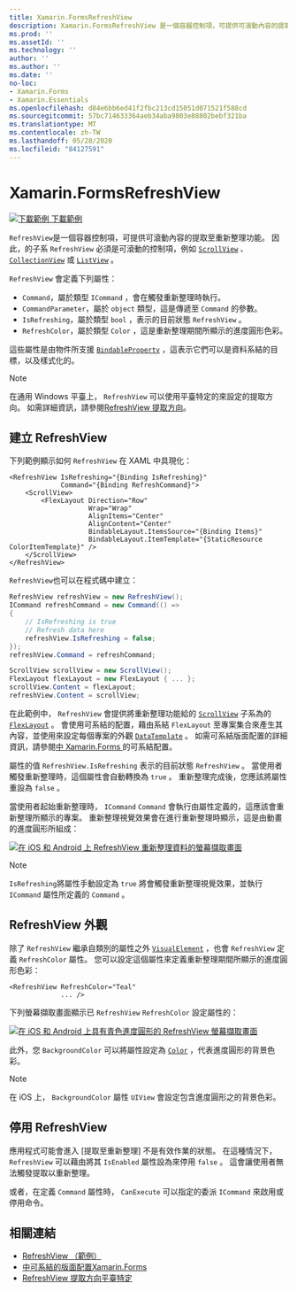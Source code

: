 ```yaml
---
title: Xamarin.FormsRefreshView
description: Xamarin.FormsRefreshView 是一個容器控制項，可提供可滾動內容的提取至重新整理功能。
ms.prod: ''
ms.assetId: ''
ms.technology: ''
author: ''
ms.author: ''
ms.date: ''
no-loc:
- Xamarin.Forms
- Xamarin.Essentials
ms.openlocfilehash: d84e6bb6ed41f2fbc213cd15051d071521f588cd
ms.sourcegitcommit: 57bc714633364aeb34aba9803e88802bebf321ba
ms.translationtype: MT
ms.contentlocale: zh-TW
ms.lasthandoff: 05/28/2020
ms.locfileid: "84127591"
---
```

# <a name="xamarinforms-refreshview"></a>Xamarin.FormsRefreshView

[![下載範例 ](~/media/shared/download.png) 下載範例](https://docs.microsoft.com/samples/xamarin/xamarin-forms-samples/userinterface-refreshviewdemo/)

`RefreshView`是一個容器控制項，可提供可滾動內容的提取至重新整理功能。 因此，的子系 `RefreshView` 必須是可滾動的控制項，例如 [`ScrollView`](xref:Xamarin.Forms.ScrollView) 、 [`CollectionView`](xref:Xamarin.Forms.CollectionView) 或 [`ListView`](xref:Xamarin.Forms.ListView) 。

`RefreshView` 會定義下列屬性：

- `Command`，屬於類型 `ICommand` ，會在觸發重新整理時執行。
- `CommandParameter`，屬於 `object` 類型，這是傳遞至 `Command` 的參數。
- `IsRefreshing`，屬於類型 `bool` ，表示的目前狀態 `RefreshView` 。
- `RefreshColor`，屬於類型 `Color` ，這是重新整理期間所顯示的進度圓形色彩。

這些屬性是由物件所支援 [`BindableProperty`](xref:Xamarin.Forms.BindableProperty) ，這表示它們可以是資料系結的目標，以及樣式化的。

> [!NOTE]
> 在通用 Windows 平臺上， `RefreshView` 可以使用平臺特定的來設定的提取方向。 如需詳細資訊，請參閱[RefreshView 提取方向](~/xamarin-forms/platform/windows/refreshview-pulldirection.md)。

## <a name="create-a-refreshview"></a>建立 RefreshView

下列範例顯示如何 `RefreshView` 在 XAML 中具現化：

```xaml
<RefreshView IsRefreshing="{Binding IsRefreshing}"
             Command="{Binding RefreshCommand}">
    <ScrollView>
        <FlexLayout Direction="Row"
                    Wrap="Wrap"
                    AlignItems="Center"
                    AlignContent="Center"
                    BindableLayout.ItemsSource="{Binding Items}"
                    BindableLayout.ItemTemplate="{StaticResource ColorItemTemplate}" />
    </ScrollView>
</RefreshView>
```

`RefreshView`也可以在程式碼中建立：

```csharp
RefreshView refreshView = new RefreshView();
ICommand refreshCommand = new Command(() =>
{
    // IsRefreshing is true
    // Refresh data here
    refreshView.IsRefreshing = false;
});
refreshView.Command = refreshCommand;

ScrollView scrollView = new ScrollView();
FlexLayout flexLayout = new FlexLayout { ... };
scrollView.Content = flexLayout;
refreshView.Content = scrollView;
```

在此範例中， `RefreshView` 會提供將重新整理功能給的 [`ScrollView`](xref:Xamarin.Forms.ScrollView) 子系為的 [`FlexLayout`](xref:Xamarin.Forms.FlexLayout) 。 會使用可系結的配置，藉由系結 `FlexLayout` 至專案集合來產生其內容，並使用來設定每個專案的外觀 [`DataTemplate`](xref:Xamarin.Forms.DataTemplate) 。 如需可系結版面配置的詳細資訊，請參閱[中 Xamarin.Forms ](~/xamarin-forms/user-interface/layouts/bindable-layouts.md)的可系結配置。

屬性的值 `RefreshView.IsRefreshing` 表示的目前狀態 `RefreshView` 。 當使用者觸發重新整理時，這個屬性會自動轉換為 `true` 。 重新整理完成後，您應該將屬性重設為 `false` 。

當使用者起始重新整理時， `ICommand` `Command` 會執行由屬性定義的，這應該會重新整理所顯示的專案。 重新整理視覺效果會在進行重新整理時顯示，這是由動畫的進度圓形所組成：

[![在 iOS 和 Android 上 RefreshView 重新整理資料的螢幕擷取畫面](refreshview-images/default-progress-circle.png "RefreshView 重新整理資料")](refreshview-images/default-progress-circle-large.png#lightbox "RefreshView 重新整理資料")

> [!NOTE]
> `IsRefreshing`將屬性手動設定為 `true` 將會觸發重新整理視覺效果，並執行 `ICommand` 屬性所定義的 `Command` 。

## <a name="refreshview-appearance"></a>RefreshView 外觀

除了 `RefreshView` 繼承自類別的屬性之外 [`VisualElement`](xref:Xamarin.Forms.VisualElement) ，也會 `RefreshView` 定義 `RefreshColor` 屬性。 您可以設定這個屬性來定義重新整理期間所顯示的進度圓形色彩：

```xaml
<RefreshView RefreshColor="Teal"
             ... />
```

下列螢幕擷取畫面顯示已 `RefreshView` `RefreshColor` 設定屬性的：

[![在 iOS 和 Android 上具有青色進度圓形的 RefreshView 螢幕擷取畫面](refreshview-images/teal-progress-circle.png "具有青色進度圓形的 RefreshView")](refreshview-images/teal-progress-circle-large.png#lightbox "具有青色進度圓形的 RefreshView")

此外，您 `BackgroundColor` 可以將屬性設定為 [`Color`](xref:Xamarin.Forms.Color) ，代表進度圓形的背景色彩。

> [!NOTE]
> 在 iOS 上， `BackgroundColor` 屬性 `UIView` 會設定包含進度圓形之的背景色彩。

## <a name="disable-a-refreshview"></a>停用 RefreshView

應用程式可能會進入 [提取至重新整理] 不是有效作業的狀態。 在這種情況下， `RefreshView` 可以藉由將其 `IsEnabled` 屬性設為來停用 `false` 。 這會讓使用者無法觸發提取以重新整理。

或者，在定義 `Command` 屬性時， `CanExecute` 可以指定的委派 `ICommand` 來啟用或停用命令。

## <a name="related-links"></a>相關連結

- [RefreshView （範例）](https://docs.microsoft.com/samples/xamarin/xamarin-forms-samples/userinterface-refreshviewdemo/)
- [中可系結的版面配置Xamarin.Forms](~/xamarin-forms/user-interface/layouts/bindable-layouts.md)
- [RefreshView 提取方向平臺特定](~/xamarin-forms/platform/windows/refreshview-pulldirection.md)
